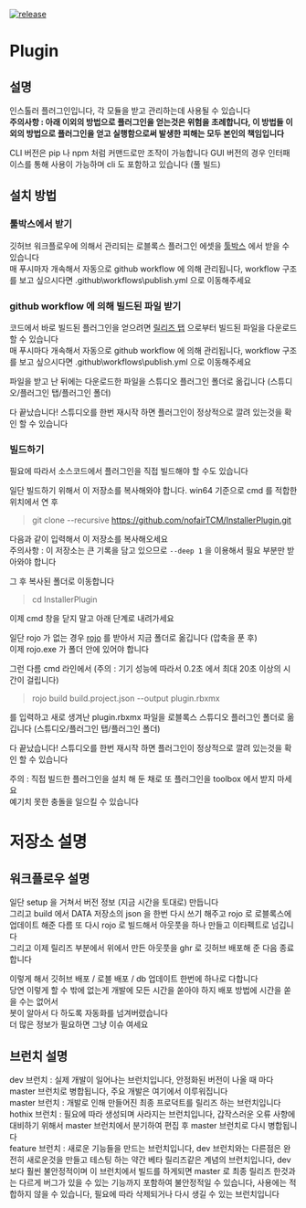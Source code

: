 
[![release](https://github.com/nofairTCM/InstallerPlugin/actions/workflows/publish.yml/badge.svg)](https://github.com/nofairTCM/InstallerPlugin/actions/workflows/publish.yml)

# Plugin

## 설명

인스톨러 플러그인입니다, 각 모듈을 받고 관리하는데 사용될 수 있습니다  
**주의사항 : 아래 이외의 방법으로 플러그인을 얻는것은 위험을 초례합니다, 이 방법들 이외의 방법으로 플러그인을 얻고 실행함으로써 발생한 피해는 모두 본인의 책임입니다**

CLI 버전은 pip 나 npm 처럼 커맨드로만 조작이 가능합니다
GUI 버전의 경우 인터패이스를 통해 사용이 가능하며 cli 도 포함하고 있습니다 (풀 빌드)

## 설치 방법

### 툴박스에서 받기

깃허브 워크플로우에 의해서 관리되는 로블록스 플러그인 에셋을 [툴박스](https://www.roblox.com/library/6801472559/nofairTCM-Installer) 에서 받을 수 있습니다  
매 푸시마자 개속해서 자동으로 github workflow 에 의해 관리됩니다, workflow 구조를 보고 싶으시다면 .github\workflows\publish.yml 으로 이동해주세요  


### github workflow 에 의해 빌드된 파일 받기

코드에서 바로 빌드된 플러그인을 얻으려면 [릴리즈 탭](https://github.com/nofairTCM/InstallerPlugin/releases) 으로부터 빌드된 파일을 다운로드 할 수 있습니다  
매 푸시마다 개속해서 자동으로 github workflow 에 의해 관리됩니다, workflow 구조를 보고 싶으시다면 .github\workflows\publish.yml 으로 이동해주세요  

파일을 받고 난 뒤에는 다운로드한 파일을 스튜디오 플러그인 폴더로 옮깁니다 (스튜디오/플러그인 탭/플러그인 폴더)  

다 끝났습니다! 스튜디오를 한번 재시작 하면 플러그인이 정상적으로 깔려 있는것을 확인 할 수 있습니다  

### 빌드하기

필요에 따라서 소스코드에서 플러그인을 직접 빌드해야 할 수도 있습니다  

일단 빌드하기 위해서 이 저장소를 복사해와야 합니다. win64 기준으로 cmd 를 적합한 위치에서 연 후  
> git clone --recursive https://github.com/nofairTCM/InstallerPlugin.git  

다음과 같이 입력해서 이 저장소를 복사해오세요  
주의사항 : 이 저장소는 큰 기록을 담고 있으므로 `--deep 1` 을 이용해서 필요 부분만 받아와야 합니다  

그 후 복사된 폴더로 이동합니다  
> cd InstallerPlugin  

이제 cmd 창을 닫지 말고 아래 단계로 내려가세요  

일단 rojo 가 없는 경우 [rojo](https://github.com/rojo-rbx/rojo/releases) 를 받아서 지금 폴더로 옮깁니다 (압축을 푼 후)  
이제 rojo.exe 가 폴더 안에 있어야 합니다  

그런 다름 cmd 라인에서 (주의 : 기기 성능에 따라서 0.2초 에서 최대 20초 이상의 시간이 걸립니다)  
> rojo build build.project.json --output plugin.rbxmx  

를 입력하고 새로 생겨난 plugin.rbxmx 파일을 로블록스 스튜디오 플러그인 폴더로 옮깁니다 (스튜디오/플러그인 탭/플러그인 폴더)  

다 끝났습니다! 스튜디오를 한번 재시작 하면 플러그인이 정상적으로 깔려 있는것을 확인 할 수 있습니다  

주의 : 직접 빌드한 플러그인을 설치 해 둔 채로 또 플러그인을 toolbox 에서 받지 마세요  
예기치 못한 충돌을 일으킬 수 있습니다  

# 저장소 설명

## 워크플로우 설명

일단 setup 을 거쳐서 버전 정보 (지금 시간을 토대로) 만듭니다  
그리고 build 에서 DATA 저장소의 json 을 한번 다시 쓰기 해주고 rojo 로 로블록스에 업데이트 해준 다름 또 다시 rojo 로 빌드해서 아웃풋을 하나 만들고 이타펙트로 넘깁니다  
그리고 이제 릴리즈 부분에서 위에서 만든 아웃풋을 ghr 로 깃허브 배포해 준 다음 종료합니다  

이렇게 해서 깃허브 배포 / 로블 배포 / db 업데이트 한번에 하나로 다합니다  
당연 이렇게 할 수 밖에 없는게 개발에 모든 시간을 쏟아야 하지 배포 방법에 시간을 쏟을 수는 없어서  
봇이 알아서 다 하도록 자동화를 넘겨버렸습니다  
더 많은 정보가 필요하면 그냥 이슈 여세요  

## 브런치 설명

dev 브런치 : 실제 개발이 일어나는 브런치입니다, 안정화된 버전이 나올 때 마다 master 브런치로 병합됩니다, 주요 개발은 여기에서 이루워집니다  
master 브런치 : 개발로 인해 만들어진 최종 프로덕트를 릴리즈 하는 브런치입니다  
hothix 브런치 : 필요에 따라 생성되며 사라지는 브런치입니다, 갑작스러운 오류 사항에 대비하기 위해서 master 브런치에서 분기하여 편집 후 master 브런치로 다시 병합됩니다  
feature 브런치 : 새로운 기능들을 만드는 브런치입니다, dev 브런치와는 다른점은 완전히 새로운것을 만들고 테스팅 하는 약간 베타 릴리즈같은 계념의 브런치입니다, dev 보다 훨씬 불안정적이며 이 브런치에서 빌드를 하게되면 master 로 최종 릴리즈 한것과는 다르게 버그가 있을 수 있는 기능까지 포함하여 불안정적일 수 있습니다, 사용에는 적합하지 않을 수 있습니다, 필요에 따라 삭제되거나 다시 생길 수 있는 브런치입니다  
